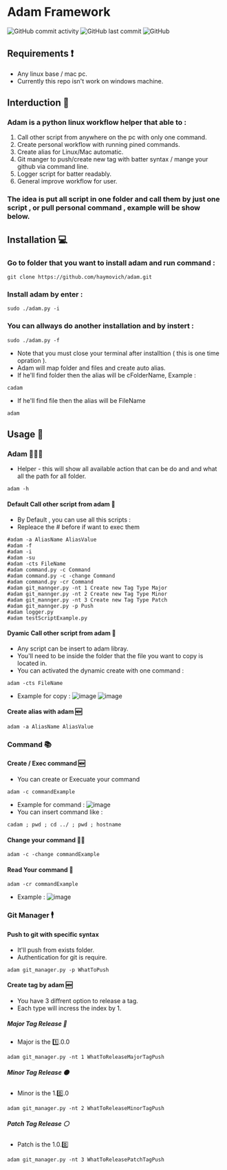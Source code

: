 # Adam Framework
![GitHub commit activity](https://img.shields.io/github/commit-activity/w/haymovich/adam?) ![GitHub last commit](https://img.shields.io/github/last-commit/haymovich/adam?label=Last%20Commit) ![GitHub](https://img.shields.io/github/license/haymovich/adam)

## Requirements ❗️
* Any linux base / mac pc.
* Currently this repo isn't work on windows machine.

## Interduction 📜
### Adam is a python linux workflow helper that able to :
1. Call other script from anywhere on the pc with only one command.
2. Create personal workflow with running pined commands.
3. Create alias for Linux/Mac automatic.
4. Git manger to push/create new tag with batter syntax / mange your github via command line.
5. Logger script for batter readably.
6. General improve workflow for user.
### The idea is put all script in one folder and call them by just one script , or pull personal command , example will be show below.

## Installation 💻
### Go to folder that you want to install adam and run command :
```
git clone https://github.com/haymovich/adam.git
```
### Install adam by enter :
```
sudo ./adam.py -i 
```
### You can allways do another installation and by instert :
```
sudo ./adam.py -f
```
* Note that you must close your terminal after installtion ( this is one time opration ).
* Adam will map folder and files and create auto alias.
* If he'll find folder then the alias will be cFolderName, Example : 
```
cadam
```
* If he'll find file then the alias will be FileName
```
adam
```
## Usage 📝
### Adam 👨🏻‍💻
* Helper - this will show all available action that can be do and and what all the path for all folder.
```
adam -h
```
#### Default Call other script from adam 🔎
* By Default , you can use all this scripts :
* Repleace the # before if want to exec them
```
#adam -a AliasName AliasValue
#adam -f
#adam -i
#adam -su
#adam -cts FileName
#adam command.py -c Command
#adam command.py -c -change Command
#adam command.py -cr Command
#adam git_mannger.py -nt 1 Create new Tag Type Major
#adam git_mannger.py -nt 2 Create new Tag Type Minor
#adam git_mannger.py -nt 3 Create new Tag Type Patch
#adam git_mannger.py -p Push
#adam logger.py
#adam testScriptExample.py 
```
#### Dyamic Call other script from adam 🔎
* Any script can be insert to adam libray.
* You'll need to be inside the folder that the file you want to copy is located in.
* You can activated the dynamic create with one command : 
```
adam -cts FileName
```
* Example for copy : 
![image](https://user-images.githubusercontent.com/81128508/162971128-b5c7efef-ee93-426c-ab7a-5218afc12eca.png)
![image](https://user-images.githubusercontent.com/81128508/162971822-f40d2a8e-f781-4e56-a612-e7d2222a6022.png)

#### Create alias with adam 🆕
```
adam -a AliasName AliasValue
```
### Command 📚
#### Create / Exec command 🆕
* You can create or Execuate your command
```
adam -c commandExample
```
* Example for command : 
![image](https://user-images.githubusercontent.com/81128508/162733694-120361f3-c7bf-49ed-83de-af8fbc9602f6.png)
* You can insert command like :
```
cadam ; pwd ; cd ../ ; pwd ; hostname
```
#### Change your command ✍🏽
```
adam -c -change commandExample 
```
#### Read Your command 📖
```
adam -cr commandExample 
```
* Example :
![image](https://user-images.githubusercontent.com/81128508/162733623-6d66daac-9660-4d5e-bdb3-18b78c14fdcd.png)
### Git Manager 🕴
#### Push to git with specific syntax
* It'll push from exists folder.
* Authentication for git is require.
```
adam git_manager.py -p WhatToPush
```
#### Create tag by adam 🆕
* You have 3 diffrent option to release a tag.
* Each type will incress the index by 1.
##### Major Tag Release 🔴
* Major is the 1️⃣.0.0
```
adam git_manager.py -nt 1 WhatToReleaseMajorTagPush
```
##### Minor Tag Release 🟠
* Minor is the 1.0️⃣.0
```
adam git_manager.py -nt 2 WhatToReleaseMinorTagPush
```
##### Patch Tag Release ⚪️
* Patch is the 1.0.0️⃣
```
adam git_manager.py -nt 3 WhatToReleasePatchTagPush
```
